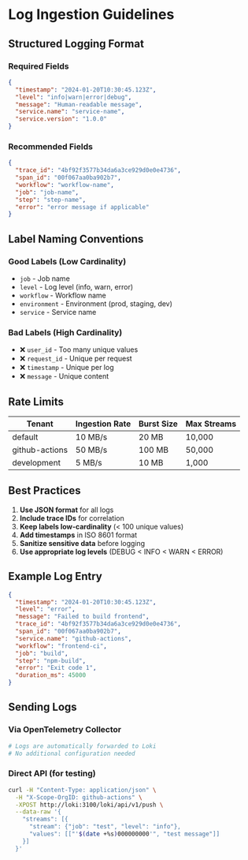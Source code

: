 # Log Ingestion Guidelines

## Structured Logging Format

### Required Fields
```json
{
  "timestamp": "2024-01-20T10:30:45.123Z",
  "level": "info|warn|error|debug",
  "message": "Human-readable message",
  "service.name": "service-name",
  "service.version": "1.0.0"
}
```

### Recommended Fields
```json
{
  "trace_id": "4bf92f3577b34da6a3ce929d0e0e4736",
  "span_id": "00f067aa0ba902b7",
  "workflow": "workflow-name",
  "job": "job-name",
  "step": "step-name",
  "error": "error message if applicable"
}
```

## Label Naming Conventions

### Good Labels (Low Cardinality)
- `job` - Job name
- `level` - Log level (info, warn, error)
- `workflow` - Workflow name
- `environment` - Environment (prod, staging, dev)
- `service` - Service name

### Bad Labels (High Cardinality)
- ❌ `user_id` - Too many unique values
- ❌ `request_id` - Unique per request
- ❌ `timestamp` - Unique per log
- ❌ `message` - Unique content

## Rate Limits

| Tenant | Ingestion Rate | Burst Size | Max Streams |
|--------|----------------|------------|-------------|
| default | 10 MB/s | 20 MB | 10,000 |
| github-actions | 50 MB/s | 100 MB | 50,000 |
| development | 5 MB/s | 10 MB | 1,000 |

## Best Practices

1. **Use JSON format** for all logs
2. **Include trace IDs** for correlation
3. **Keep labels low-cardinality** (< 100 unique values)
4. **Add timestamps** in ISO 8601 format
5. **Sanitize sensitive data** before logging
6. **Use appropriate log levels** (DEBUG < INFO < WARN < ERROR)

## Example Log Entry
```json
{
  "timestamp": "2024-01-20T10:30:45.123Z",
  "level": "error",
  "message": "Failed to build frontend",
  "trace_id": "4bf92f3577b34da6a3ce929d0e0e4736",
  "span_id": "00f067aa0ba902b7",
  "service.name": "github-actions",
  "workflow": "frontend-ci",
  "job": "build",
  "step": "npm-build",
  "error": "Exit code 1",
  "duration_ms": 45000
}
```

## Sending Logs

### Via OpenTelemetry Collector
```yaml
# Logs are automatically forwarded to Loki
# No additional configuration needed
```

### Direct API (for testing)
```bash
curl -H "Content-Type: application/json" \
  -H "X-Scope-OrgID: github-actions" \
  -XPOST http://loki:3100/loki/api/v1/push \
  --data-raw '{
    "streams": [{
      "stream": {"job": "test", "level": "info"},
      "values": [["'$(date +%s)000000000'", "test message"]]
    }]
  }'
```
